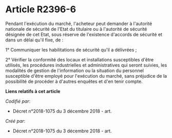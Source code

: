 # Article R2396-6

Pendant l'exécution du marché, l'acheteur peut demander à l'autorité nationale de sécurité de l'Etat du titulaire ou à
l'autorité de sécurité désignée de cet Etat, sous réserve de l'existence d'accords de sécurité et dans un délai qu'il fixe,
de :

1° Communiquer les habilitations de sécurité qu'il a délivrées ;

2° Vérifier la conformité des locaux et installations susceptibles d'être utilisés, les procédures industrielles et
administratives qui seront suivies, les modalités de gestion de l'information ou la situation du personnel susceptible d'être
employé pour l'exécution du marché, sans préjudice de la possibilité de procéder à d'autres enquêtes et d'en tenir compte.

**Liens relatifs à cet article**

_Codifié par_:

  - Décret n°2018-1075 du 3 décembre 2018 - art.

_Créé par_:

  - Décret n°2018-1075 du 3 décembre 2018 - art.
